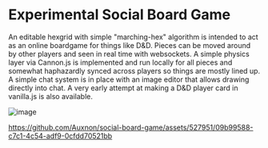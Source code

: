 # Experimental Social Board Game
An editable hexgrid with simple "marching-hex" algorithm is intended to act as an online boardgame for things like D&D. Pieces can be moved around by other players and seen in real time with websockets. A simple physics layer via Cannon.js is implemented and run locally for all pieces and somewhat haphazardly synced across players so things are mostly lined up. A simple chat system is in place with an image editor that allows drawing directly into chat. A very early attempt at making a D&D player card in vanilla.js is also available.

![image](https://user-images.githubusercontent.com/527951/119921755-95f90500-bf3c-11eb-85ff-c4ca739460cb.png)


https://github.com/Auxnon/social-board-game/assets/527951/09b99588-c7c1-4c54-adf9-0cfdd70521bb

